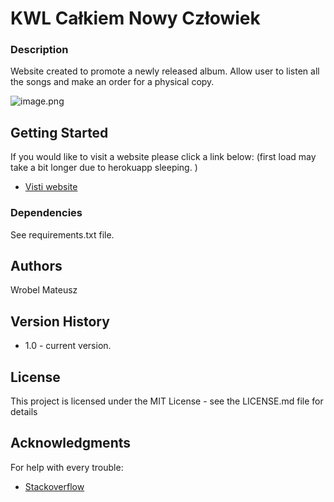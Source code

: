 # KWL Całkiem Nowy Człowiek

### Description
Website created to promote a newly released album. 
Allow user to listen all the songs and make an order for a physical copy.


![image.png]()

## Getting Started

If you would like to visit a website please click a link below:
(first load may take a bit longer due to herokuapp sleeping.
)
* [Visti website](https://kwl-nowy-czlowiek.herokuapp.com/)

### Dependencies

See requirements.txt file. 

## Authors

Wrobel Mateusz

## Version History

* 1.0 - current version. 

## License

This project is licensed under the MIT License - see the LICENSE.md file for details

## Acknowledgments

For help with every trouble:
* [Stackoverflow](https://stackoverflow.com/)